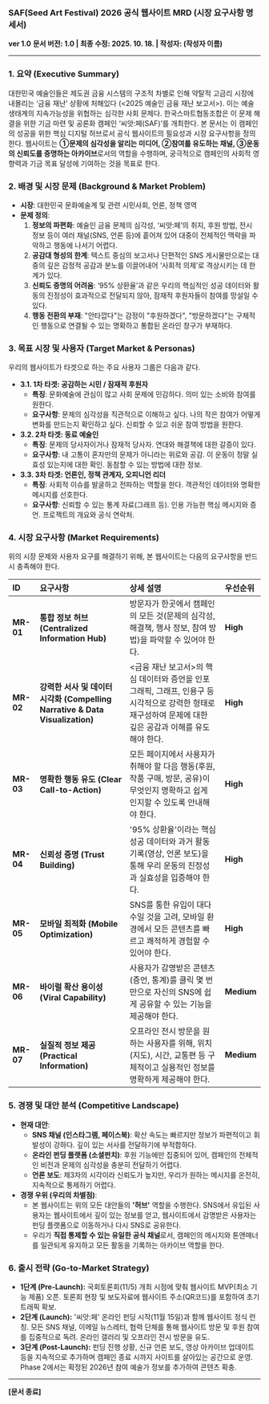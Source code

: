 ### **SAF(Seed Art Festival) 2026 공식 웹사이트 MRD (시장 요구사항 명세서)**

**ver 1.0**
**문서 버전: 1.0 | 최종 수정: 2025. 10. 18. | 작성자: (작성자 이름)**

---

### **1. 요약 (Executive Summary)**

대한민국 예술인들은 제도권 금융 시스템의 구조적 차별로 인해 약탈적 고금리 시장에 내몰리는 ‘금융 재난’ 상황에 처해있다 (<2025 예술인 금융 재난 보고서>). 이는 예술 생태계의 지속가능성을 위협하는 심각한 사회 문제다. 한국스마트협동조합은 이 문제 해결을 위한 기금 마련 및 공론화 캠페인 ‘씨앗:페(SAF)’를 개최한다. 본 문서는 이 캠페인의 성공을 위한 핵심 디지털 허브로서 공식 웹사이트의 필요성과 시장 요구사항을 정의한다. 웹사이트는 **①문제의 심각성을 알리는 미디어, ②참여를 유도하는 채널, ③운동의 신뢰도를 증명하는 아카이브**로서의 역할을 수행하며, 궁극적으로 캠페인의 사회적 영향력과 기금 목표 달성에 기여하는 것을 목표로 한다.

### **2. 배경 및 시장 문제 (Background & Market Problem)**

*   **시장**: 대한민국 문화예술계 및 관련 시민사회, 언론, 정책 영역
*   **문제 정의**:
    1.  **정보의 파편화**: 예술인 금융 문제의 심각성, ‘씨앗:페’의 취지, 후원 방법, 전시 정보 등이 여러 채널(SNS, 언론 등)에 흩어져 있어 대중이 전체적인 맥락을 파악하고 행동에 나서기 어렵다.
    2.  **공감대 형성의 한계**: 텍스트 중심의 보고서나 단편적인 SNS 게시물만으로는 대중의 깊은 감정적 공감과 분노를 이끌어내어 ‘사회적 의제’로 격상시키는 데 한계가 있다.
    3.  **신뢰도 증명의 어려움**: ‘95% 상환율’과 같은 우리의 핵심적인 성공 데이터와 활동의 진정성이 효과적으로 전달되지 않아, 잠재적 후원자들이 참여를 망설일 수 있다.
    4.  **행동 전환의 부재**: "안타깝다"는 감정이 "후원하겠다", "방문하겠다"는 구체적인 행동으로 연결될 수 있는 명확하고 통합된 온라인 창구가 부재하다.

### **3. 목표 시장 및 사용자 (Target Market & Personas)**

우리의 웹사이트가 타겟으로 하는 주요 사용자 그룹은 다음과 같다.

*   **3.1. 1차 타겟: 공감하는 시민 / 잠재적 후원자**
    *   **특징**: 문화예술에 관심이 많고 사회 문제에 민감하다. 의미 있는 소비와 참여를 원한다.
    *   **요구사항**: 문제의 심각성을 직관적으로 이해하고 싶다. 나의 작은 참여가 어떻게 변화를 만드는지 확인하고 싶다. 신뢰할 수 있고 쉬운 참여 방법을 원한다.
*   **3.2. 2차 타겟: 동료 예술인**
    *   **특징**: 문제의 당사자이거나 잠재적 당사자. 연대와 해결책에 대한 갈증이 있다.
    *   **요구사항**: 내 고통이 혼자만의 문제가 아니라는 위로와 공감. 이 운동이 정말 실효성 있는지에 대한 확인. 동참할 수 있는 방법에 대한 정보.
*   **3.3. 3차 타겟: 언론인, 정책 관계자, 오피니언 리더**
    *   **특징**: 사회적 이슈를 발굴하고 전파하는 역할을 한다. 객관적인 데이터와 명확한 메시지를 선호한다.
    *   **요구사항**: 신뢰할 수 있는 통계 자료(그래프 등). 인용 가능한 핵심 메시지와 증언. 프로젝트의 개요와 공식 연락처.

### **4. 시장 요구사항 (Market Requirements)**

위의 시장 문제와 사용자 요구를 해결하기 위해, 본 웹사이트는 다음의 요구사항을 반드시 충족해야 한다.

| **ID** | **요구사항** | **상세 설명** | **우선순위** |
| :--- | :--- | :--- | :--- |
| **MR-01** | **통합 정보 허브 (Centralized Information Hub)** | 방문자가 한곳에서 캠페인의 모든 것(문제의 심각성, 해결책, 행사 정보, 참여 방법)을 파악할 수 있어야 한다. | **High** |
| **MR-02** | **강력한 서사 및 데이터 시각화 (Compelling Narrative & Data Visualization)** | <금융 재난 보고서>의 핵심 데이터와 증언을 인포그래픽, 그래프, 인용구 등 시각적으로 강력한 형태로 재구성하여 문제에 대한 깊은 공감과 이해를 유도해야 한다. | **High** |
| **MR-03** | **명확한 행동 유도 (Clear Call-to-Action)** | 모든 페이지에서 사용자가 취해야 할 다음 행동(후원, 작품 구매, 방문, 공유)이 무엇인지 명확하고 쉽게 인지할 수 있도록 안내해야 한다. | **High** |
| **MR-04** | **신뢰성 증명 (Trust Building)** | '95% 상환율'이라는 핵심 성공 데이터와 과거 활동 기록(영상, 언론 보도)을 통해 우리 운동의 진정성과 실효성을 입증해야 한다. | **High** |
| **MR-05** | **모바일 최적화 (Mobile Optimization)** | SNS를 통한 유입이 대다수일 것을 고려, 모바일 환경에서 모든 콘텐츠를 빠르고 쾌적하게 경험할 수 있어야 한다. | **High** |
| **MR-06** | **바이럴 확산 용이성 (Viral Capability)** | 사용자가 감명받은 콘텐츠(증언, 통계)를 클릭 몇 번만으로 자신의 SNS에 쉽게 공유할 수 있는 기능을 제공해야 한다. | **Medium** |
| **MR-07** | **실질적 정보 제공 (Practical Information)** | 오프라인 전시 방문을 원하는 사용자를 위해, 위치(지도), 시간, 교통편 등 구체적이고 실용적인 정보를 명확하게 제공해야 한다. | **Medium** |

### **5. 경쟁 및 대안 분석 (Competitive Landscape)**

*   **현재 대안**:
    *   **SNS 채널 (인스타그램, 페이스북)**: 확산 속도는 빠르지만 정보가 파편적이고 휘발성이 강하다. 깊이 있는 서사를 전달하기에 부적합하다.
    *   **온라인 펀딩 플랫폼 (소셜펀치)**: 후원 기능에만 집중되어 있어, 캠페인의 전체적인 비전과 문제의 심각성을 충분히 전달하기 어렵다.
    *   **언론 보도**: 제3자의 시각이라 신뢰도가 높지만, 우리가 원하는 메시지를 온전히, 지속적으로 통제하기 어렵다.
*   **경쟁 우위 (우리의 차별점)**:
    *   본 웹사이트는 위의 모든 대안들의 **'허브'** 역할을 수행한다. SNS에서 유입된 사용자는 웹사이트에서 깊이 있는 정보를 얻고, 웹사이트에서 감명받은 사용자는 펀딩 플랫폼으로 이동하거나 다시 SNS로 공유한다.
    *   우리가 **직접 통제할 수 있는 유일한 공식 채널**로서, 캠페인의 메시지와 톤앤매너를 일관되게 유지하고 모든 활동을 기록하는 아카이브 역할을 한다.

### **6. 출시 전략 (Go-to-Market Strategy)**

*   **1단계 (Pre-Launch):** 국회토론회(11/5) 개최 시점에 맞춰 웹사이트 MVP(최소 기능 제품) 오픈. 토론회 현장 및 보도자료에 웹사이트 주소(QR코드)를 포함하여 초기 트래픽 확보.
*   **2단계 (Launch):** '씨앗:페' 온라인 펀딩 시작(11월 15일)과 함께 웹사이트 정식 런칭. 모든 SNS 채널, 이메일 뉴스레터, 협력 단체를 통해 웹사이트 방문 및 후원 참여를 집중적으로 독려. 온라인 갤러리 및 오프라인 전시 방문을 유도.
*   **3단계 (Post-Launch):** 펀딩 진행 상황, 신규 언론 보도, 영상 아카이브 업데이트 등을 지속적으로 추가하며 캠페인 종료 시까지 사이트를 살아있는 공간으로 운영. Phase 2에서는 확정된 2026년 참여 예술가 정보를 추가하여 콘텐츠 확충.

---
**[문서 종료]**
